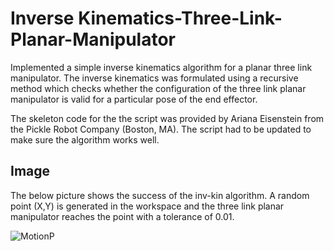 # Inverse Kinematics-Three-Link-Planar-Manipulator
Implemented a simple inverse kinematics algorithm for a planar three link manipulator. The inverse kinematics was formulated using a recursive method which checks whether the configuration of the three link planar manipulator is valid for a particular pose of the end effector. 

The skeleton code for the the script was provided by Ariana Eisenstein from the Pickle Robot Company (Boston, MA). The script had to be updated to make sure the algorithm works well. 

## Image
The below picture shows the success of the inv-kin algorithm. A random point (X,Y) is generated in the workspace and the three link planar manipulator reaches the point with a tolerance of 0.01.

![MotionP](https://github.com/pranavs1911/Motion-Planner-Three-Link-Planar-Manipulator-/blob/main/Three%20Link.JPG?raw=true)

